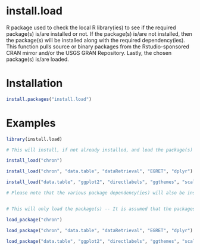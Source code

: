# install.load

R package used to check the local R library(ies) to see if the required package(s) is/are installed or not. If the package(s) is/are not installed, then the package(s) will be installed along with the required dependency(ies). This function pulls source or binary packages from the Rstudio-sponsored CRAN mirror and/or the USGS GRAN Repository. Lastly, the chosen package(s) is/are loaded.


# Installation

```R
install.packages("install.load")
```


# Examples
```R
library(install.load)

# This will install, if not already installed, and load the package(s)

install_load("chron")

install_load("chron", "data.table", "dataRetrieval", "EGRET", "dplyr")

install_load("data.table", "ggplot2", "directlabels", "ggthemes", "scales", "GGally", "vioplot", "beanplot")

# Please note that the various package dependency(ies) will also be installed, if not already installed, in the process of installing, if not already installed, the packages in each instance


# This will only load the package(s) -- It is assumed that the packages are in your library(ies)

load_package("chron")

load_package("chron", "data.table", "dataRetrieval", "EGRET", "dplyr")

load_package("data.table", "ggplot2", "directlabels", "ggthemes", "scales", "GGally", "vioplot", "beanplot")
```
